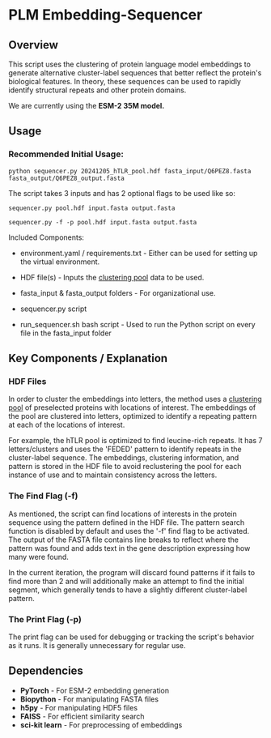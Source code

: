 # PLM Embedding-Sequencer
 
## Overview

This script uses the clustering of  protein language model embeddings to generate alternative cluster-label sequences that better reflect the protein's biological features. In theory, these sequences can be used to rapidly identify structural repeats and other protein domains.

We are currently using the **ESM-2 35M model.**

## Usage

### Recommended Initial Usage:

```
python sequencer.py 20241205_hTLR_pool.hdf fasta_input/Q6PEZ8.fasta fasta_output/Q6PEZ8_output.fasta
```

The script takes 3 inputs and has 2 optional flags to be used like so:
```
sequencer.py pool.hdf input.fasta output.fasta
```
```
sequencer.py -f -p pool.hdf input.fasta output.fasta
```

Included Components:
* environment.yaml / requirements.txt - Either can be used for setting up the virtual environment.

* HDF file(s) - Inputs the <ins>clustering pool</ins> data to be used.

* fasta_input & fasta_output folders - For organizational use.

* sequencer.py script

* run_sequencer.sh bash script - Used to run the Python script on every file in the fasta_input folder

## Key Components / Explanation

### HDF Files

In order to cluster the embeddings into letters, the method uses a <ins>clustering pool</ins> of preselected proteins with locations of interest. The embeddings of the pool are clustered into letters, optimized to identify a repeating pattern at each of the locations of interest.

For example, the hTLR pool is optimized to find leucine-rich repeats. It has 7 letters/clusters and uses the 'FEDED' pattern to identify repeats in the cluster-label sequence. The embeddings, clustering information, and pattern is stored in the HDF file to avoid reclustering the pool for each instance of use and to maintain consistency across the letters.

### The Find Flag (-f)

As mentioned, the script can find locations of interests in the protein sequence using the pattern defined in the HDF file. The pattern search function is disabled by default and uses the '-f' find flag to be activated. The output of the FASTA file contains line breaks to reflect where the pattern was found and adds text in the gene description expressing how many were found. 

In the current iteration, the program will discard found patterns if it fails to find more than 2 and will additionally make an attempt to find the initial segment, which generally tends to have a slightly different cluster-label pattern. 

### The Print Flag (-p)

The print flag can be used for debugging or tracking the script's behavior as it runs. It is generally unnecessary for regular use.

## Dependencies

- **PyTorch** - For ESM-2 embedding generation  
- **Biopython** - For manipulating FASTA files  
- **h5py** - For manipulating HDF5 files  
- **FAISS** - For efficient similarity search
- **sci-kit learn** - For preprocessing of embeddings